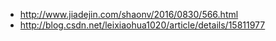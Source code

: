 -  http://www.jiadejin.com/shaonv/2016/0830/566.html
-  http://blog.csdn.net/leixiaohua1020/article/details/15811977
